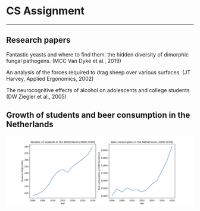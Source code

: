 # CS Assignment

-------------

## Research papers

Fantastic yeasts and where to find them: the hidden diversity of dimorphic fungal pathogens.
(MCC Van Dyke et al., 2019)

An analysis of the forces required to drag sheep over various surfaces.
(JT Harvey, Applied Ergonomics, 2002)

The neurocognitive effects of alcohol on adolescents and college students
(DW Ziegler et al., 2005)


## Growth of students and beer consumption in the Netherlands

<img src="./students_beer_nl.png" alt="drawing" width="700"/>
